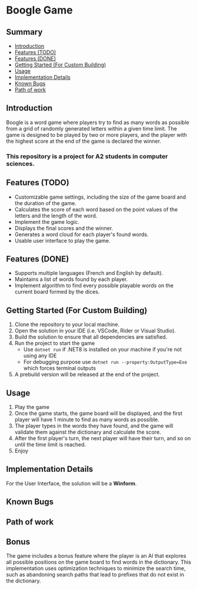 # Boogle Game

## Summary
- [Introduction](https://github.com/jojo2504/Boogle?tab=readme-ov-file#introduction)
- [Features (TODO)](https://github.com/jojo2504/Boogle?tab=readme-ov-file#features-todo)
- [Features (DONE)](https://github.com/jojo2504/Boogle?tab=readme-ov-file#features-done)
- [Getting Started (For Custom Building)](https://github.com/jojo2504/Boogle?tab=readme-ov-file#getting-started-for-custom-building)
- [Usage](https://github.com/jojo2504/Boogle?tab=readme-ov-file#usage)
- [Implementation Details](https://github.com/jojo2504/Boogle?tab=readme-ov-file#implementation-details)
- [Known Bugs](https://github.com/jojo2504/Boogle?tab=readme-ov-file#known-bug)
- [Path of work](https://github.com/jojo2504/Boogle?tab=readme-ov-file#path-of-work)

## Introduction
Boogle is a word game where players try to find as many words as possible from a grid of randomly generated letters within a given time limit. The game is designed to be played by two or more players, and the player with the highest score at the end of the game is declared the winner.
### This repository is a project for A2 students in computer sciences.

## Features (TODO)
- Customizable game settings, including the size of the game board and the duration of the game.
- Calculates the score of each word based on the point values of the letters and the length of the word.
- Implement the game logic.
- Displays the final scores and the winner.
- Generates a word cloud for each player's found words.
- Usable user interface to play the game.

## Features (DONE)
- Supports multiple languages (French and English by default).
- Maintains a list of words found by each player.
- Implement algorithm to find every possible playable words on the current board formed by the dices.

## Getting Started (For Custom Building)
1. Clone the repository to your local machine.
2. Open the solution in your IDE (i.e. VSCode, Rider or Visual Studio).
3. Build the solution to ensure that all dependencies are satisfied.
4. Run the project to start the game
   - Use ```dotnet run``` if .NET8 is installed on your machine if you're not using any IDE
   - For debugging purpose use ```dotnet run --property:OutputType=Exe``` which forces terminal outputs
5. A prebuild version will be released at the end of the project.

## Usage
1. Play the game
2. Once the game starts, the game board will be displayed, and the first player will have 1 minute to find as many words as possible.
3. The player types in the words they have found, and the game will validate them against the dictionary and calculate the score.
4. After the first player's turn, the next player will have their turn, and so on until the time limit is reached.
5. Enjoy
   
## Implementation Details
For the User Interface, the solution will be a **Winform**.

## Known Bugs

## Path of work

## Bonus
The game includes a bonus feature where the player is an AI that explores all possible positions on the game board to find words in the dictionary. This implementation uses optimization techniques to minimize the search time, such as abandoning search paths that lead to prefixes that do not exist in the dictionary.
